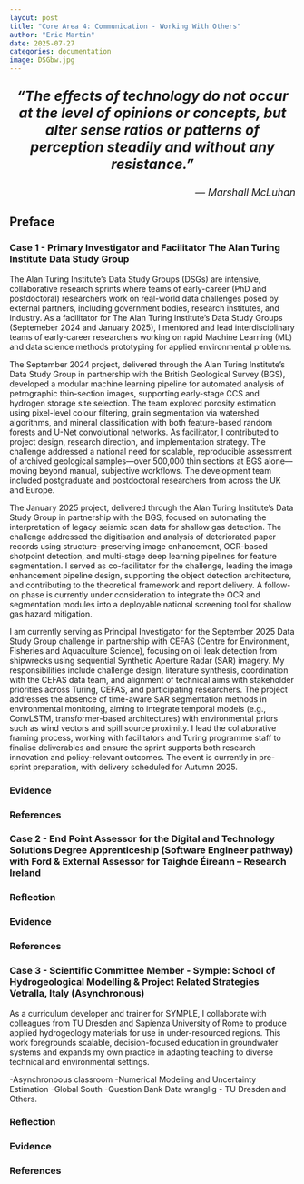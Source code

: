 ```yaml
---
layout: post
title: "Core Area 4: Communication - Working With Others"
author: "Eric Martin"
date: 2025-07-27
categories: documentation
image: DSGbw.jpg
---
```

<p style="font-size: 1.75em; font-weight: bold; text-align: center;">
<em>“The effects of technology do not occur at the level of opinions or concepts, but alter sense ratios or patterns of perception steadily and without any resistance.” </em>
</p>

<p style="text-align: right; font-size: 1.25em;">
<em>— Marshall McLuhan</em>
</p>

## Preface

### Case 1 - Primary Investigator and Facilitator The Alan Turing Institute Data Study Group 

The Alan Turing Institute’s Data Study Groups (DSGs) are intensive, collaborative research sprints where teams of early-career (PhD and postdoctoral) researchers work on real-world data challenges posed by external partners, including government bodies, research institutes, and industry. As a facilitator for The Alan Turing Institute’s Data Study Groups (Septemeber 2024 and January 2025), I mentored and lead interdisciplinary teams of early-career researchers working on rapid Machine Learning (ML) and data science methods prototyping for applied environmental problems.

The September 2024 project, delivered through the Alan Turing Institute’s Data Study Group in partnership with the British Geological Survey (BGS), developed a modular machine learning pipeline for automated analysis of petrographic thin-section images, supporting early-stage CCS and hydrogen storage site selection. The team explored porosity estimation using pixel-level colour filtering, grain segmentation via watershed algorithms, and mineral classification with both feature-based random forests and U-Net convolutional networks. As facilitator, I contributed to project design, research direction, and implementation strategy. The challenge addressed a national need for scalable, reproducible assessment of archived geological samples—over 500,000 thin sections at BGS alone—moving beyond manual, subjective workflows. The development team included postgraduate and postdoctoral researchers from across the UK and Europe.

The January 2025 project, delivered through the Alan Turing Institute’s Data Study Group in partnership with the BGS, focused on automating the interpretation of legacy seismic scan data for shallow gas detection. The challenge addressed the digitisation and analysis of deteriorated paper records using structure-preserving image enhancement, OCR-based shotpoint detection, and multi-stage deep learning pipelines for feature segmentation. I served as co-facilitator for the challenge, leading the image enhancement pipeline design, supporting the object detection architecture, and contributing to the theoretical framework and report delivery. A follow-on phase is currently under consideration to integrate the OCR and segmentation modules into a deployable national screening tool for shallow gas hazard mitigation. 

I am currently serving as Principal Investigator for the September 2025 Data Study Group challenge in partnership with CEFAS (Centre for Environment, Fisheries and Aquaculture Science), focusing on oil leak detection from shipwrecks using sequential Synthetic Aperture Radar (SAR) imagery. My responsibilities include challenge design, literature synthesis, coordination with the CEFAS data team, and alignment of technical aims with stakeholder priorities across Turing, CEFAS, and participating researchers. The project addresses the absence of time-aware SAR segmentation methods in environmental monitoring, aiming to integrate temporal models (e.g., ConvLSTM, transformer-based architectures) with environmental priors such as wind vectors and spill source proximity. I lead the collaborative framing process, working with facilitators and Turing programme staff to finalise deliverables and ensure the sprint supports both research innovation and policy-relevant outcomes. The event is currently in pre-sprint preparation, with delivery scheduled for Autumn 2025.

### Evidence
### References

### Case 2 - End Point Assessor for the Digital and Technology Solutions Degree Apprenticeship (Software Engineer pathway) with Ford & External Assessor for Taighde Éireann – Research Ireland 
### Reflection
### Evidence
### References

### Case 3 - Scientific Committee Member - Symple: School of Hydrogeological Modelling & Project Related Strategies Vetralla, Italy (Asynchronous)

As a curriculum developer and trainer for SYMPLE, I collaborate with colleagues from TU Dresden and Sapienza University of Rome to produce applied hydrogeology materials for
use in under-resourced regions. This work foregrounds scalable, decision-focused education in groundwater systems and expands my own practice in adapting teaching to diverse technical
and environmental settings.

-Asynchronoous classroom
-Numerical Modeling and Uncertainty Estimation
-Global South
-Question Bank Data wranglig  - TU Dresden and Others.
### Reflection
### Evidence
### References
